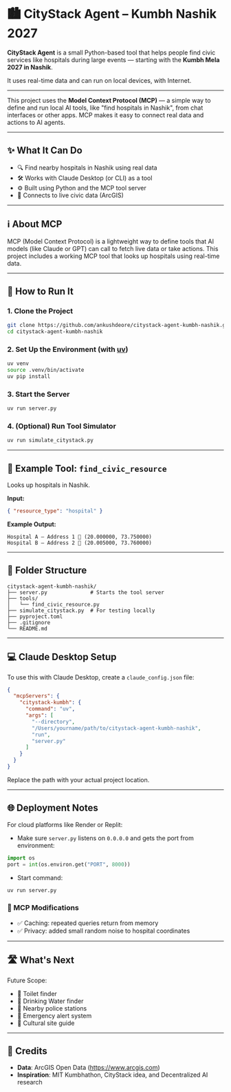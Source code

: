 # 🏙️ CityStack Agent – Kumbh Nashik 2027


**CityStack Agent** is a small Python-based tool that helps people find civic services like hospitals during large events — starting with the **Kumbh Mela 2027 in Nashik**.

It uses real-time data and can run on local devices, with Internet.

---

This project uses the **Model Context Protocol (MCP)** — a simple way to define and run local AI tools, like "find hospitals in Nashik", from chat interfaces or other apps. MCP makes it easy to connect real data and actions to AI agents.

---

## ✨ What It Can Do

- 🔍 Find nearby hospitals in Nashik using real data
- 🛠️ Works with Claude Desktop (or CLI) as a tool
- ⚙️ Built using Python and the MCP tool server
- 🔗 Connects to live civic data (ArcGIS)

---

## ℹ️ About MCP

MCP (Model Context Protocol) is a lightweight way to define tools that AI models (like Claude or GPT) can call to fetch live data or take actions. This project includes a working MCP tool that looks up hospitals using real-time data.

---

## 🚀 How to Run It

### 1. Clone the Project

```bash
git clone https://github.com/ankushdeore/citystack-agent-kumbh-nashik.git
cd citystack-agent-kumbh-nashik
```

### 2. Set Up the Environment (with [uv](https://astral.sh/uv))

```bash
uv venv
source .venv/bin/activate
uv pip install
```

### 3. Start the Server

```bash
uv run server.py
```

### 4. (Optional) Run Tool Simulator

```bash
uv run simulate_citystack.py
```

---

## 🧪 Example Tool: `find_civic_resource`

Looks up hospitals in Nashik.

**Input:**

```json
{ "resource_type": "hospital" }
```

**Example Output:**

```
Hospital A – Address 1 📍 (20.000000, 73.750000)
Hospital B – Address 2 📍 (20.005000, 73.760000)
```

---

## 📁 Folder Structure

```
citystack-agent-kumbh-nashik/
├── server.py              # Starts the tool server
├── tools/
│   └── find_civic_resource.py
├── simulate_citystack.py  # For testing locally
├── pyproject.toml
├── .gitignore
└── README.md
```

---

## 💻 Claude Desktop Setup

To use this with Claude Desktop, create a `claude_config.json` file:

```json
{
  "mcpServers": {
    "citystack-kumbh": {
      "command": "uv",
      "args": [
        "--directory",
        "/Users/yourname/path/to/citystack-agent-kumbh-nashik",
        "run",
        "server.py"
      ]
    }
  }
}
```

Replace the path with your actual project location.

---

## 🌐 Deployment Notes

For cloud platforms like Render or Replit:

- Make sure `server.py` listens on `0.0.0.0` and gets the port from environment:

```python
import os
port = int(os.environ.get("PORT", 8000))
```

- Start command:

```bash
uv run server.py
```

### 🔧 MCP Modifications

- ✅ Caching: repeated queries return from memory
- ✅ Privacy: added small random noise to hospital coordinates

---

## 🛣️ What's Next

Future Scope:

- 🚽 Toilet finder
- 🚰 Drinking Water finder
- 👮 Nearby police stations
- 📢 Emergency alert system
- 🛐 Cultural site guide

---

## 🙏 Credits

- **Data**: ArcGIS Open Data (https://www.arcgis.com)
- **Inspiration**: MIT Kumbhathon, CityStack idea, and Decentralized AI research
